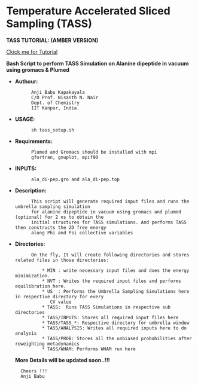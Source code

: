 
# Temperature Accelerated Sliced Sampling (TASS)

**TASS TUTORIAL: (AMBER VERSION)**

[Ckick me for Tutorial](https://sites.google.com/view/the-nnn-group/tutorials/tass)
    
 
**Bash Script to perform TASS Simulation on Alanine dipeptide in vacuum using gromacs & Plumed**

* **Authour:**
            
            Anji Babu Kapakayala
            C/O Prof. Nisanth N. Nair
            Dept. of Chemistry
            IIT Kanpur, India.
                      
* **USAGE:**

            sh tass_setup.sh
             
* **Requirements:**

            Plumed and Gromacs should be installed with mpi
            gfortran, gnuplot, mpif90

* **INPUTS:**

            ala_di-pep.gro and ala_di-pep.top
                          
             
* **Description:**

            This script will generate required input files and runs the umbrella sampling simulation
            for alanine dipeptide in vacuum using gromacs and plumed (optional) for 2 ns to obtain the
		    initial structures for TASS simulations. And performs TASS then constructs the 2D free energy 
   		    along Phi and Psi collective variables
             
* **Directories:**

            On the fly, It will create following directories and stores related files in those directories:
             
                * MIN : write necessary input files and does the energy minimization.
                * NVT : Writes the required input files and performs equilibration here.
	            * US  : Performs the Umbrella Sampling Simulations here in respective directory for every
		           CV value
	            * TASS:  Runs TASS Simulations in respective sub directories
	            * TASS/INPUTS: Stores all required input files here
	            * TASS/TASS_*: Respective directory for umbrella window        
	            * TASS/ANALYSIS: Writes all required inputs here to do analysis 
	            * TASS/PROB: Stores all the unbiased probabilities after reweighting metadynamics
	            * TASS/WHAM: Performs WHAM run here 


  **More Details will be updated soon..!!!**
 
 	
		Cheers !!!
 		Anji Babu

